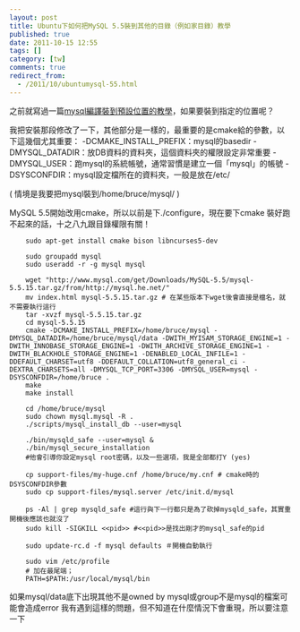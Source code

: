 ```yaml
---
layout: post
title: Ubuntu下如何把MySQL 5.5裝到其他的目錄（例如家目錄）教學
published: true
date: 2011-10-15 12:55
tags: []
category: [tw]
comments: true
redirect_from:
  - /2011/10/ubuntumysql-55.html
---
```



之前就寫過一篇[mysql編譯裝到預設位置的教學][1]，如果要裝到指定的位置呢？


我把安裝那段修改了一下，其他部分是一樣的，最重要的是cmake給的參數，以下這幾個尤其重要：
-DCMAKE_INSTALL_PREFIX：mysql的basedir
-DMYSQL_DATADIR：放DB資料的資料夾，這個資料夾的權限設定非常重要
-DMYSQL_USER：跑mysql的系統帳號，通常習慣是建立一個「mysql」的帳號
-DSYSCONFDIR：mysql設定檔所在的資料夾，一般是放在/etc/

( 情境是我要把mysql裝到/home/bruce/mysql/ )

MySQL 5.5開始改用cmake，所以以前是下./configure，現在要下cmake
裝好跑不起來的話，十之八九跟目錄權限有關！


		sudo apt-get install cmake bison libncurses5-dev

		sudo groupadd mysql
		sudo useradd -r -g mysql mysql

		wget "http://www.mysql.com/get/Downloads/MySQL-5.5/mysql-5.5.15.tar.gz/from/http://mysql.he.net/"
		mv index.html mysql-5.5.15.tar.gz # 在某些版本下wget後會直接是檔名，就不需要執行這行
		tar -xvzf mysql-5.5.15.tar.gz
		cd mysql-5.5.15
		cmake -DCMAKE_INSTALL_PREFIX=/home/bruce/mysql -DMYSQL_DATADIR=/home/bruce/mysql/data -DWITH_MYISAM_STORAGE_ENGINE=1 -DWITH_INNOBASE_STORAGE_ENGINE=1 -DWITH_ARCHIVE_STORAGE_ENGINE=1 -DWITH_BLACKHOLE_STORAGE_ENGINE=1 -DENABLED_LOCAL_INFILE=1 -DDEFAULT_CHARSET=utf8 -DDEFAULT_COLLATION=utf8_general_ci -DEXTRA_CHARSETS=all -DMYSQL_TCP_PORT=3306 -DMYSQL_USER=mysql -DSYSCONFDIR=/home/bruce .
		make
		make install

		cd /home/bruce/mysql
		sudo chown mysql.mysql -R .
		./scripts/mysql_install_db --user=mysql

		./bin/mysqld_safe --user=mysql &
		./bin/mysql_secure_installation
		#他會引導你設定mysql root密碼，以及一些選項，我是全部都打Y (yes)

		cp support-files/my-huge.cnf /home/bruce/my.cnf # cmake時的DSYSCONFDIR參數
		sudo cp support-files/mysql.server /etc/init.d/mysql

		ps -Al | grep mysqld_safe #這行與下一行都只是為了砍掉mysqld_safe，其實重開機後應該也就沒了
		sudo kill -SIGKILL <<pid>> #<<pid>>是找出剛才的mysql_safe的pid

		sudo update-rc.d -f mysql defaults ＃開機自動執行

		sudo vim /etc/profile
		# 加在最尾端；
		PATH=$PATH:/usr/local/mysql/bin


如果mysql/data底下出現其他不是owned by mysql或group不是mysql的檔案可能會造成error
我有遇到這樣的問題，但不知道在什麼情況下會重現，所以要注意一下

[1]: http://littlebmix.blogspot.com/2011/08/ubuntu-114-serverrailsrvmmysql.html

